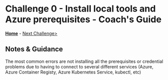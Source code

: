# Challenge 0 - Install local tools and Azure prerequisites - Coach's Guide

**[Home](./README.md)** - [Next Challenge>](./Solution-01.md)

## Notes & Guidance

The most common errors are not installing all the prerequisites or credential problems due to having to connect to several different services (Azure, Azure Container Registy, Azure Kubernetes Service, kubectl, etc)